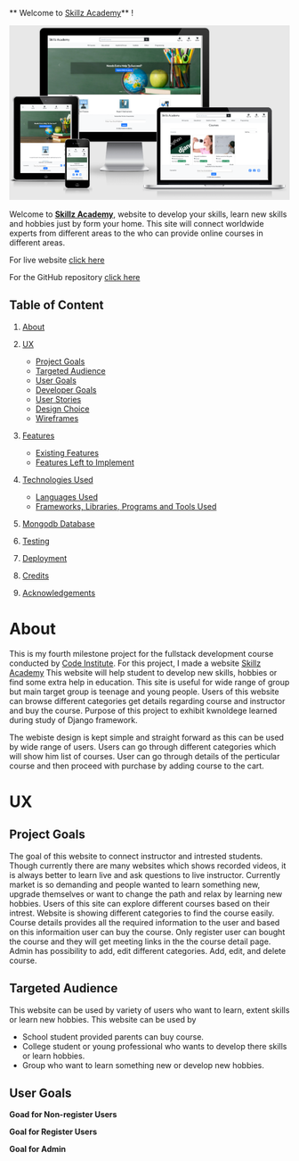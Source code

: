 ** Welcome to [Skillz Academy](https://skillz-academy.herokuapp.com/)** !

![Responsive Design](./media/responsivescreenshot.png)

Welcome to **[Skillz Academy](https://skillz-academy.herokuapp.com/)**, website to develop your skills, learn new skills and hobbies just by form your home. This site will connect worldwide experts from different areas to the who can provide online courses in different areas.

For live website [click here](https://skillz-academy.herokuapp.com/)

For the GitHub repository [click here](https://github.com/rajendradanve/skillzacademy)


##   **Table of Content**

 1. [About](#About)
 2. [UX](#UX)
    *   [Project Goals](#project-goals)
    *   [Targeted Audience](#targeted-audience)
    *   [User Goals](#user-goals)
    *   [Developer Goals](#developer-goals)
    *   [User Stories](#user-stories)
    *   [Design Choice](#design-choice)
    *   [Wireframes](#wireframes)

 2. [Features](#features)
    *   [Existing Features](#existing-features)
    *   [Features Left to Implement](#features-left-to-implement)

3.  [Technologies Used](#technologies-used)
    *   [Languages Used](#languages-used)
    *   [Frameworks, Libraries, Programs and Tools Used](#frameworks-libraries-programs-and-tools-used)
   
4. [Mongodb Database](#mongodb-database) 

5. [Testing](#testing)

5. [Deployment](#deployment)

6. [Credits](#credits)

7. [Acknowledgements](#acknowledgements)

# **About**
This is my fourth milestone project for the fullstack development course conducted by [Code Institute](https://codeinstitute.net/global/). For this project, I made a website [Skillz Academy](https://skillz-academy.herokuapp.com/) This website will help student to develop new skills, hobbies or find some extra help in education. 
This site is useful for wide range of group but main target group is teenage and young people.
Users of this website can browse different categories get details regarding course and instructor and buy the course. Purpose of this project to exhibit kwnoldege learned during study of Django framework. 

The webiste design is kept simple and straight forward as this can be used by wide range of users. 
Users can go through different categories which will show him list of courses. User can go through details of the perticular course and then proceed with purchase by adding course to the cart. 

# **UX**

##  **Project Goals**
The goal of this website to connect instructor and intrested students.
Though currently there are many websites which shows recorded videos, it is always better to learn live and ask questions to live instructor.
Currently market is so demanding and people wanted to learn something new, upgrade themselves or want to change the path and relax by learning new hobbies. 
Users of this site can explore different courses based on their intrest.
Website is showing different categories to find the course easily.
Course details provides all the required information to the user and based on this informaition user can buy the course. Only register user can bought the course and they will get meeting links in the the course detail page. 
Admin has possibility to add, edit different categories. Add, edit, and delete course. 


## **Targeted Audience**
This website can be used by variety of users who want to learn, extent skills or learn new hobbies.
This website can be used by
- School student provided parents can buy course.
- College student or young professional who wants to develop there skills or learn hobbies.
- Group who want to learn something new or develop new hobbies. 

## **User Goals**

**Goad for Non-register Users**

**Goal for Register Users**

**Goal for Admin**